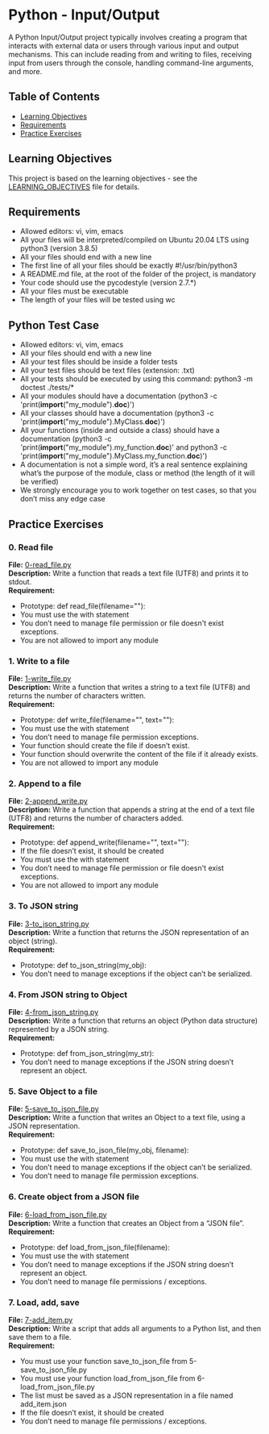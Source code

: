 # Python - Input/Output

A Python Input/Output project typically involves creating a program that interacts with external data or users through various input and output mechanisms. This can include reading from and writing to files, receiving input from users through the console, handling command-line arguments, and more.

## Table of Contents
- [Learning Objectives](#learning-objectives)
- [Requirements](#requirements)
- [Practice Exercises](#practice-exercises)
## Learning Objectives

This project is based on the learning objectives - see the [LEARNING_OBJECTIVES](https://github.com/Goaty-yagi/holbertonschool-higher_level_programming/blob/main/python-input_output/LEARNING_OBJECTIVES.md) file for details.

## Requirements
- Allowed editors: vi, vim, emacs
- All your files will be interpreted/compiled on Ubuntu 20.04 LTS using python3 (version 3.8.5)
- All your files should end with a new line
- The first line of all your files should be exactly #!/usr/bin/python3
- A README.md file, at the root of the folder of the project, is mandatory
- Your code should use the pycodestyle (version 2.7.*)
- All your files must be executable
- The length of your files will be tested using wc

## Python Test Case
- Allowed editors: vi, vim, emacs
- All your files should end with a new line
- All your test files should be inside a folder tests
- All your test files should be text files (extension: .txt)
- All your tests should be executed by using this command: python3 -m doctest ./tests/*
- All your modules should have a documentation (python3 -c 'print(__import__("my_module").__doc__)')
- All your classes should have a documentation (python3 -c 'print(__import__("my_module").MyClass.__doc__)')
- All your functions (inside and outside a class) should have a documentation (python3 -c 'print(__import__("my_module").my_function.__doc__)' and python3 -c 'print(__import__("my_module").MyClass.my_function.__doc__)')
- A documentation is not a simple word, it’s a real sentence explaining what’s the purpose of the module, class or method (the length of it will be verified)
- We strongly encourage you to work together on test cases, so that you don’t miss any edge case

## Practice Exercises

### 0. Read file

**File:** [0-read_file.py](https://github.com/Goaty-yagi/holbertonschool-higher_level_programming/blob/main/python-input_output/0-read_file.py)<br>
**Description:** Write a function that reads a text file (UTF8) and prints it to stdout.<br>
**Requirement:** <br>
- Prototype: def read_file(filename=""):
- You must use the with statement
- You don’t need to manage file permission or file doesn't exist exceptions.
- You are not allowed to import any module


### 1. Write to a file

**File:** [1-write_file.py](https://github.com/Goaty-yagi/holbertonschool-higher_level_programming/blob/main/python-input_output/1-write_file.py)<br>
**Description:** Write a function that writes a string to a text file (UTF8) and returns the number of characters written.<br>
**Requirement:** <br>
- Prototype: def write_file(filename="", text=""):
- You must use the with statement
- You don’t need to manage file permission exceptions.
- Your function should create the file if doesn’t exist.
- Your function should overwrite the content of the file if it already exists.
- You are not allowed to import any module


### 2. Append to a file

**File:** [2-append_write.py](https://github.com/Goaty-yagi/holbertonschool-higher_level_programming/blob/main/python-input_output/2-append_write.py)<br>
**Description:** Write a function that appends a string at the end of a text file (UTF8) and returns the number of characters added.<br>
**Requirement:** <br>
- Prototype: def append_write(filename="", text=""):
- If the file doesn’t exist, it should be created
- You must use the with statement
- You don’t need to manage file permission or file doesn't exist exceptions.
- You are not allowed to import any module

### 3. To JSON string

**File:** [3-to_json_string.py](https://github.com/Goaty-yagi/holbertonschool-higher_level_programming/blob/main/python-input_output/3-to_json_string.py)<br>
**Description:** Write a function that returns the JSON representation of an object (string).<br>
**Requirement:** <br>
- Prototype: def to_json_string(my_obj):
- You don’t need to manage exceptions if the object can’t be serialized.


### 4. From JSON string to Object

**File:** [4-from_json_string.py](https://github.com/Goaty-yagi/holbertonschool-higher_level_programming/blob/main/python-input_output/4-from_json_string.py)<br>
**Description:** Write a function that returns an object (Python data structure) represented by a JSON string.<br>
**Requirement:** <br>
- Prototype: def from_json_string(my_str):
- You don’t need to manage exceptions if the JSON string doesn’t represent an object.


### 5. Save Object to a file

**File:** [5-save_to_json_file.py](https://github.com/Goaty-yagi/holbertonschool-higher_level_programming/blob/main/python-input_output/5-save_to_json_file.py)<br>
**Description:** Write a function that writes an Object to a text file, using a JSON representation.<br>
**Requirement:** <br>
- Prototype: def save_to_json_file(my_obj, filename):
- You must use the with statement
- You don’t need to manage exceptions if the object can’t be serialized.
- You don’t need to manage file permission exceptions.


### 6. Create object from a JSON file

**File:** [6-load_from_json_file.py](https://github.com/Goaty-yagi/holbertonschool-higher_level_programming/blob/main/python-input_output/6-load_from_json_file.py)<br>
**Description:** Write a function that creates an Object from a “JSON file”.<br>
**Requirement:** <br>
- Prototype: def load_from_json_file(filename):
- You must use the with statement
- You don’t need to manage exceptions if the JSON string doesn’t represent an object.
- You don’t need to manage file permissions / exceptions.


### 7. Load, add, save

**File:** [7-add_item.py](https://github.com/Goaty-yagi/holbertonschool-higher_level_programming/blob/main/python-input_output/7-add_item.py)<br>
**Description:** Write a script that adds all arguments to a Python list, and then save them to a file.<br>
**Requirement:** <br>
- You must use your function save_to_json_file from 5-save_to_json_file.py
- You must use your function load_from_json_file from 6-load_from_json_file.py
- The list must be saved as a JSON representation in a file named add_item.json
- If the file doesn’t exist, it should be created
- You don’t need to manage file permissions / exceptions.

